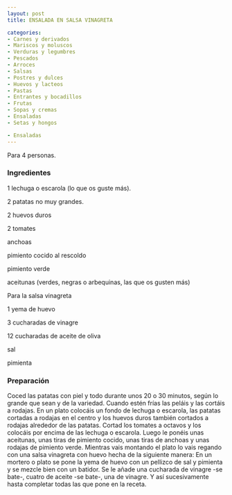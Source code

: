```yaml
---
layout: post
title: ENSALADA EN SALSA VINAGRETA

categories:
- Carnes y derivados
- Mariscos y moluscos
- Verduras y legumbres
- Pescados
- Arroces
- Salsas
- Postres y dulces
- Huevos y lacteos
- Pastas
- Entrantes y bocadillos
- Frutas
- Sopas y cremas
- Ensaladas
- Setas y hongos

- Ensaladas
---
```

Para 4 personas.

<h3>Ingredientes</h3>

1 lechuga o escarola (lo que os guste más).

2 patatas no muy grandes.

2 huevos duros

2 tomates

anchoas

pimiento cocido al rescoldo

pimiento verde

aceitunas (verdes, negras o arbequinas, las que os gusten más)

Para la salsa vinagreta

1 yema de huevo

3 cucharadas de vinagre

12 cucharadas de aceite de oliva

sal

pimienta

<h3>Preparación</h3>

Coced las patatas con piel y todo durante unos 20 o 30 minutos, según lo grande que sean y de la variedad. Cuando estén frías las peláis y las cortáis a rodajas. En un plato colocáis un fondo de lechuga o escarola, las patatas cortadas a rodajas en el centro y los huevos duros también cortados a rodajas alrededor de las patatas. Cortad los tomates a octavos y los colocáis por encima de las lechuga o escarola. Luego le ponéis unas aceitunas, unas tiras de pimiento cocido, unas tiras de anchoas y unas rodajas de pimiento verde. Mientras vais montando el plato lo vais regando con una salsa vinagreta con huevo hecha de la siguiente manera: En un mortero o plato se pone la yema de huevo con un pellizco de sal y pimienta y se mezcle bien con un batidor. Se le añade una cucharada de vinagre -se bate-, cuatro de aceite -se bate-, una de vinagre. Y así sucesivamente hasta completar todas las que pone en la receta.

